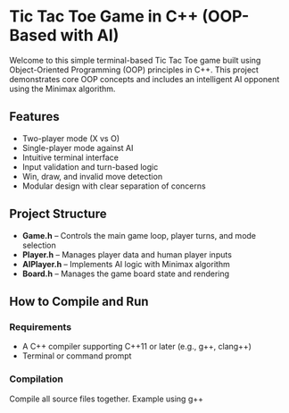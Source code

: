 # Tic Tac Toe Game in C++ (OOP-Based with AI)

Welcome to this simple terminal-based Tic Tac Toe game built using Object-Oriented Programming (OOP) principles in C++. This project demonstrates core OOP concepts and includes an intelligent AI opponent using the Minimax algorithm.

## Features

- Two-player mode (X vs O)
- Single-player mode against AI
- Intuitive terminal interface
- Input validation and turn-based logic
- Win, draw, and invalid move detection
- Modular design with clear separation of concerns

## Project Structure

- **Game.h** – Controls the main game loop, player turns, and mode selection
- **Player.h** – Manages player data and human player inputs
- **AIPlayer.h** – Implements AI logic with Minimax algorithm
- **Board.h** – Manages the game board state and rendering

## How to Compile and Run

### Requirements

- A C++ compiler supporting C++11 or later (e.g., g++, clang++)
- Terminal or command prompt

### Compilation

Compile all source files together. Example using g++
